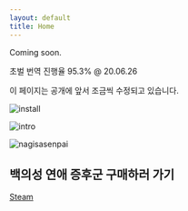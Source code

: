 ```yaml
---
layout: default
title: Home
---
```


Coming soon.


초벌 번역 진행율 95.3% @ 20.06.26


이 페이지는 공개에 앞서 조금씩 수정되고 있습니다.

![install](/public/installersc.png)

![intro](/public/introsc.png)

![nagisasenpai](/public/nagisasenpai.png)


백의성 연애 증후군 구매하러 가기
-------------

[Steam](https://store.steampowered.com/app/1023690/Nurse_Love_Syndrome/)
